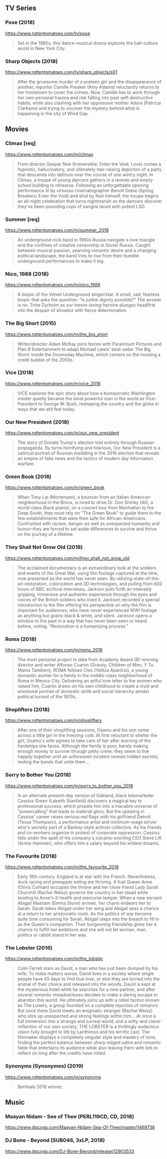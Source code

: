 ## TV Series

### Pose (2018)
https://www.rottentomatoes.com/tv/pose

> Set in the 1980s, this dance-musical drama explores the ball-culture world in New York City.

### Sharp Objects (2018)
https://www.rottentomatoes.com/tv/sharp_objects/s01

> After the gruesome murder of a preteen girl and the disappearance of another, reporter Camille Preaker (Amy Adams) reluctantly returns to her hometown to cover the crimes. Now, Camille has to work through her own personal trauma and risk falling into past self-destructive habits, while also clashing with her oppressive mother Adora (Patricia Clarkson) and trying to uncover the mystery behind what is happening in the city of Wind Gap.
 
## Movies

### Climax [req]
https://www.rottentomatoes.com/m/climax

> From director Gaspar Noé (Irreversible; Enter the Void; Love) comes a hypnotic, hallucinatory, and ultimately hair-raising depiction of a party that descends into delirium over the course of one wintry night. In Climax, a troupe of young dancers gathers in a remote and empty school building to rehearse. Following an unforgettable opening performance lit by virtuoso cinematographer Benoît Debie (Spring Breakers; Enter the Void) and shot by Noé himself, the troupe begins an all-night celebration that turns nightmarish as the dancers discover they've been pounding cups of sangria laced with potent LSD.

### Summer [req]
https://www.rottentomatoes.com/m/summer_2018

> An underground rock band in 1980s Russia navigate a love triangle and the confines of creative censorship in Soviet Russia. Caught between musical passion, yearning romantic desire and a changing political landscape, the band tries to rise from their humble underground performances to make it big.

### Nico, 1988 (2018)
https://www.rottentomatoes.com/m/nico_1988

> A biopic of the Velvet Underground singer/star. A small, sad, fearless biopic that asks the question: “Is junkie dignity possible?” The answer is no. Trine Dyrholm as our heroin-loving heroine plunges headfirst into the despair of showbiz with fierce determination.

### The Big Short (2015)
https://www.rottentomatoes.com/m/the_big_short

> Writer/director Adam McKay joins forces with Paramount Pictures and Plan B Entertainment to adapt Michael Lewis' best-seller The Big Short: Inside the Doomsday Machine, which centers on the housing a credit bubble of the 2000s.

### Vice (2018)
https://www.rottentomatoes.com/m/vice_2018

> VICE explores the epic story about how a bureaucratic Washington insider quietly became the most powerful man in the world as Vice-President to George W. Bush, reshaping the country and the globe in ways that we still feel today.

### Our New President (2018)
https://www.rottentomatoes.com/m/our_new_president

> The story of Donald Trump's election told entirely through Russian propaganda. By turns horrifying and hilarious, Our New 
President is a satirical portrait of Russian meddling in the 2016 election that reveals an empire of fake news and the tactics of modern day information warfare.

### Green Book (2018)
https://www.rottentomatoes.com/m/green_book

> When Tony Lip (Mortensen), a bouncer from an Italian-American neighborhood in the Bronx, is hired to drive Dr. Don Shirley (Ali), a world-class Black pianist, on a concert tour from Manhattan to the Deep South, they must rely on "The Green Book" to guide them to the few establishments that were then safe for African-Americans. Confronted with racism, danger-as well as unexpected humanity and humor-they are forced to set aside differences to survive and thrive on the journey of a lifetime.

### They Shall Not Grow Old (2018)
https://www.rottentomatoes.com/m/they_shall_not_grow_old

> The acclaimed documentary is an extraordinary look at the soldiers and events of the Great War, using film footage captured at the time, now presented as the world has never seen. By utilizing state-of-the-art restoration, colorization and 3D technologies, and pulling from 600 hours of BBC archival interviews, Jackson puts forth an intensely gripping, immersive and authentic experience through the eyes and voices of the British soldiers who lived it. Jackson recorded a special introduction to the film offering his perspective on why the film is important for audiences, who have never experienced WWI footage as anything but grainy black & white, and silent. Jackson opens a window to the past in a way that has never been seen or heard before, noting, "Restoration is a humanizing process."

### Roma (2018)
https://www.rottentomatoes.com/m/roma_2018

> The most personal project to date from Academy Award (R)-winning director and writer Alfonso Cuarón (Gravity, Children of Men, Y Tu Mama Tambien), ROMA follows Cleo (Yalitza Aparicio), a young domestic worker for a family in the middle-class neighborhood of Roma in Mexico City. Delivering an artful love letter to the women who raised him, Cuarón draws on his own childhood to create a vivid and emotional portrait of domestic strife and social hierarchy amidst political turmoil of the 1970s.

### Shoplifters (2018)
https://www.rottentomatoes.com/m/shoplifters

> After one of their shoplifting sessions, Osamu and his son come across a little girl in the freezing cold. At first reluctant to shelter the girl, Osamu's wife agrees to take care of her after learning of the hardships she faces. Although the family is poor, barely making enough money to survive through petty crime, they seem to live happily together until an unforeseen incident reveals hidden secrets, testing the bonds that unite them...

### Sorry to Bother You (2018)
https://www.rottentomatoes.com/m/sorry_to_bother_you_2018

> In an alternate present-day version of Oakland, black telemarketer Cassius Green (Lakeith Stanfield) discovers a magical key to professional success, which propels him into a macabre universe of "powercalling" that leads to material glory. But the upswing in Cassius' career raises serious red flags with his girlfriend Detroit (Tessa Thompson), a performance artist and minimum-wage striver who's secretly part of a Banksy-style activist collective. As his friends and co-workers organize in protest of corporate oppression, Cassius falls under the spell of his company's cocaine-snorting CEO Steve Lift (Armie Hammer), who offers him a salary beyond his wildest dreams.

### The Favourite (2018)
https://www.rottentomatoes.com/m/the_favourite_2018

> Early 18th century. England is at war with the French. Nevertheless, duck racing and pineapple eating are thriving. A frail 
Queen Anne (Olivia Colman) occupies the throne and her close friend Lady Sarah Churchill (Rachel Weisz) governs the country in her stead while tending to Anne's ill health and mercurial temper. When a new servant Abigail Masham (Emma Stone) arrives, her charm endears her to Sarah. Sarah takes Abigail under her wing and Abigail sees a chance at a return to her aristocratic roots. As the politics of war become quite time consuming for Sarah, Abigail steps into the breach to fill in as the Queen's companion. Their burgeoning friendship gives her a chance to fulfill her ambitions and she will not let woman, man, politics or rabbit stand in her way.

### The Lobster (2016)
https://www.rottentomatoes.com/m/the_lobster

> Colin Farrell stars as David, a man who has just been dumped by his wife. To make matters worse, David lives in a society where single people have 45 days to find true love, or else they are turned into the animal of their choice and released into the woods. David is kept at the mysterious hotel while he searches for a new partner, and after several romantic misadventures decides to make a daring escape to abandon this world. He ultimately joins up with a rebel faction known as The Loners, a group founded on a complete rejection of romance. But once there David meets an enigmatic stranger (Rachel Weisz) who stirs up unexpected and strong feelings within him... At once a full immersion into a strange and surreal world, and a witty and clever reflection of our own society, THE LOBSTER is a thrillingly audacious vision fully brought to life by Lanthimos and his terrific cast. The filmmaker displays a completely singular style and mastery of tone, finding the perfect balance between sharp-edged satire and romantic fable that entertains its audience while also leaving them with lots to reflect on long after the credits have rolled.

### Synonyms (Synonymes) (2019)
https://www.rottentomatoes.com/m/synonyms

> Berlinale 2019 winner.

## Music

### Maayan Nidam - See of Thee (PERL119CD, CD, 2018)
https://www.discogs.com/Maayan-Nidam-Sea-Of-Thee/master/1469738

### DJ Bone - Beyond (SUB046, 3xLP, 2018)
https://www.discogs.com/DJ-Bone-Beyond/release/12903533
